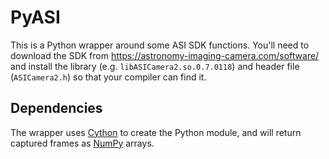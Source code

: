 PyASI
=====

This is a Python wrapper around some ASI SDK functions. You'll need to
download the SDK from https://astronomy-imaging-camera.com/software/
and install the library (e.g. `libASICamera2.so.0.7.0118`) and header
file (`ASICamera2.h`) so that your compiler can find it.

Dependencies
------------
The wrapper uses [Cython](http://cython.org/) to create the Python module,
and will return captured frames as [NumPy](http://www.numpy.org/) arrays.
